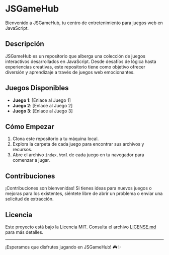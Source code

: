 # JSGameHub

Bienvenido a JSGameHub, tu centro de entretenimiento para juegos web en JavaScript.

## Descripción

JSGameHub es un repositorio que alberga una colección de juegos interactivos desarrollados en JavaScript. Desde desafíos de lógica hasta experiencias creativas, este repositorio tiene como objetivo ofrecer diversión y aprendizaje a través de juegos web emocionantes.

## Juegos Disponibles

- **Juego 1**: [Enlace al Juego 1]
- **Juego 2**: [Enlace al Juego 2]
- **Juego 3**: [Enlace al Juego 3]

## Cómo Empezar

1. Clona este repositorio a tu máquina local.
2. Explora la carpeta de cada juego para encontrar sus archivos y recursos.
3. Abre el archivo `index.html` de cada juego en tu navegador para comenzar a jugar.

## Contribuciones

¡Contribuciones son bienvenidas! Si tienes ideas para nuevos juegos o mejoras para los existentes, siéntete libre de abrir un problema o enviar una solicitud de extracción.

## Licencia

Este proyecto está bajo la Licencia MIT. Consulta el archivo [LICENSE.md](LICENSE.md) para más detalles.

---

¡Esperamos que disfrutes jugando en JSGameHub! 🎮✨
